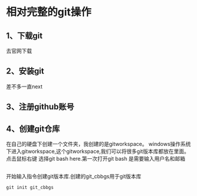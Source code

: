 # 相对完整的git操作

## 1、下载git 
去官网下载
## 2、安装git
差不多一直next
## 3、注册github账号
## 4、创建git仓库
在自己的硬盘下创建一个文件夹，我创建的是gitworkspace。
windows操作系统下进入gitworkspace,这个gitworkspace,我们可以将很多git版本库都放在里面。
点击鼠标右键 选择git bash here.第一次打开git bash 是需要输入用户名和邮箱
```

```
开始输入指令创建git版本库.创建的git_cbbgs用于git版本库
```
git init git_cbbgs
```

